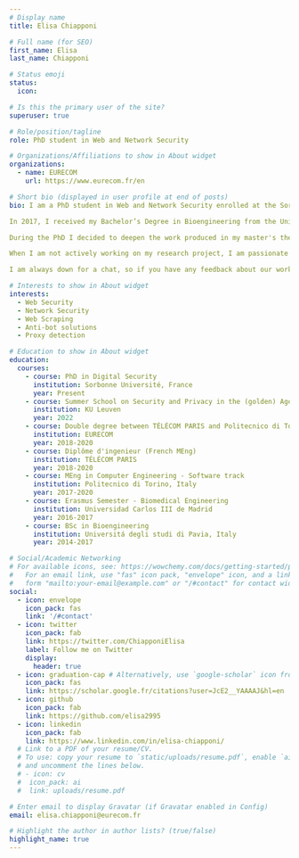 ```yaml
---
# Display name
title: Elisa Chiapponi

# Full name (for SEO)
first_name: Elisa
last_name: Chiapponi

# Status emoji
status:
  icon: 

# Is this the primary user of the site?
superuser: true

# Role/position/tagline
role: PhD student in Web and Network Security 

# Organizations/Affiliations to show in About widget
organizations:
  - name: EURECOM
    url: https://www.eurecom.fr/en

# Short bio (displayed in user profile at end of posts)
bio: I am a PhD student in Web and Network Security enrolled at the Sorbonne Université. I work on my research project at EURECOM and Amadeus, under the supervision of Prof. Marc Dacier and Dr. Olivier Thonnard. My current research interests centers around bot detection and mitigation, proxy detection and Residential IP proxies.

In 2017, I received my Bachelor’s Degree in Bioengineering from the Universitá degli Studi di Pavia. In 2020, thanks to a double degree program taking place at EURECOM, I received both the Master’s Degree in Computer Engineering from the Politecnico di Torino and the Diplôme d'ingeniur (French Master Degree) from the Télécom Paris. I completed my master’s thesis at Amadeus focused on bot detection and mitigation under the supervision of Dr. Olivier Thonnard, Dr. Onur Catakoglu, Prof. Marc Dacier and Prof. Antonio Lioy.

During the PhD I decided to deepen the work produced in my master's thesis about bot detection and mitigation in collaboration with Amadeus. Our goal is finding practical means to defeat scraping bots. After an in-depth study of the ecosystem of these bots, I am focusing in the detection and mitigation of scrapers taking advantage of Residential IP proxies. Scrapers exploit these services to have a vast network of residential IP addresses which help bypass current countermeasure tecniques. Thanks to IP addresses and network measurements, we have reached a better understanding of the architecture and usage of these parties. Moreover, we have developped a Residential IP proxy detection technique, topic of our latest work.

When I am not actively working on my research project, I am passionate about cooking, voluntering (Global Shapers Nice, Helping Hands), hiking, indoor and ourdoor climbing. I also love travelling, listening to true-crime podcasts and dancing Balfolk.

I am always down for a chat, so if you have any feedback about our work don't hesitate to ping me :)

# Interests to show in About widget
interests:
  - Web Security
  - Network Security
  - Web Scraping
  - Anti-bot solutions
  - Proxy detection

# Education to show in About widget
education:
  courses:
    - course: PhD in Digital Security
      institution: Sorbonne Université, France
      year: Present
    - course: Summer School on Security and Privacy in the (golden) Age of AI
      institution: KU Leuven
      year: 2022
    - course: Double degree between TÉLÉCOM PARIS and Politecnico di Torino
      institution: EURECOM
      year: 2018-2020
    - course: Diplôme d'ingenieur (French MEng)
      institution: TÉLÉCOM PARIS
      year: 2018-2020
    - course: MEng in Computer Engineering - Software track
      institution: Politecnico di Torino, Italy
      year: 2017-2020
    - course: Erasmus Semester - Biomedical Engineering 
      institution: Universidad Carlos III de Madrid
      year: 2016-2017
    - course: BSc in Bioengineering
      institution: Universitá degli studi di Pavia, Italy
      year: 2014-2017

# Social/Academic Networking
# For available icons, see: https://wowchemy.com/docs/getting-started/page-builder/#icons
#   For an email link, use "fas" icon pack, "envelope" icon, and a link in the
#   form "mailto:your-email@example.com" or "/#contact" for contact widget.
social:
  - icon: envelope
    icon_pack: fas
    link: '/#contact'
  - icon: twitter
    icon_pack: fab
    link: https://twitter.com/ChiapponiElisa
    label: Follow me on Twitter
    display:
      header: true
  - icon: graduation-cap # Alternatively, use `google-scholar` icon from `ai` icon pack
    icon_pack: fas
    link: https://scholar.google.fr/citations?user=JcE2__YAAAAJ&hl=en
  - icon: github
    icon_pack: fab
    link: https://github.com/elisa2995
  - icon: linkedin
    icon_pack: fab
    link: https://www.linkedin.com/in/elisa-chiapponi/
  # Link to a PDF of your resume/CV.
  # To use: copy your resume to `static/uploads/resume.pdf`, enable `ai` icons in `params.yaml`,
  # and uncomment the lines below.
  # - icon: cv
  #  icon_pack: ai
  #  link: uploads/resume.pdf

# Enter email to display Gravatar (if Gravatar enabled in Config)
email: elisa.chiapponi@eurecom.fr

# Highlight the author in author lists? (true/false)
highlight_name: true
---
```


